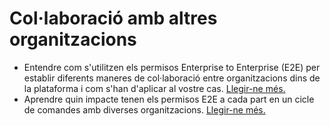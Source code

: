 # Col·laboració amb altres organitzacions

* Entendre com s'utilitzen els permisos Enterprise to Enterprise (E2E) per establir diferents maneres de col·laboració entre organitzacions dins de la plataforma i com s'han d'aplicar al vostre cas. [Llegir-ne més.](https://guia.katuma.org/funcionalitats-avancades/col-laboracio-amb-altres-organitzacions/permisos-e2e-enterprise-to-entreprise)
* Aprendre quin impacte tenen els permisos E2E a cada part en un cicle de comandes amb diverses organitzacions. [Llegir-ne més.](https://guia.katuma.org/funcionalitats-avancades/col-laboracio-amb-altres-organitzacions/permisos-en-cicles-de-comanda-entre-multiples-organitzacions)&#x20;
